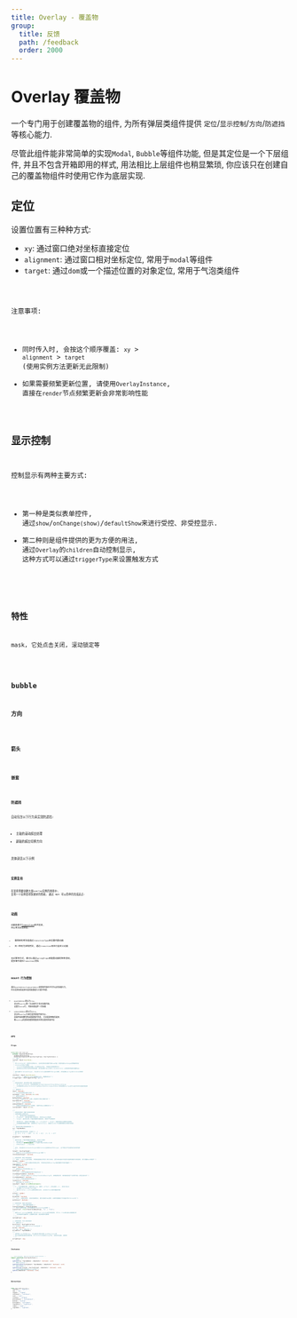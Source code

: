 ```yaml
---
title: Overlay - 覆盖物
group:
  title: 反馈
  path: /feedback
  order: 2000
---
```


# Overlay 覆盖物

一个专门用于创建覆盖物的组件, 为所有弹层类组件提供 `定位`/`显示控制`/`方向`/`防遮挡` 等核心能力.

尽管此组件能非常简单的实现`Modal`, `Bubble`等组件功能, 但是其定位是一个下层组件, 并且不包含开箱即用的样式, 用法相比上层组件也稍显繁琐, 你应该只在创建自己的覆盖物组件时使用它作为底层实现.

## 定位

设置位置有三种种方式:

- `xy`: 通过窗口绝对坐标直接定位
- `alignment`: 通过窗口相对坐标定位, 常用于`modal`等组件
- `target`: 通过`dom`或一个描述位置的对象定位, 常用于气泡类组件

<code src="./positioning.tsx" />

注意事项:

- 同时传入时, 会按这个顺序覆盖: `xy` > `alignment` > `target` (使用实例方法更新无此限制)
- 如果需要频繁更新位置, 请使用`OverlayInstance`, 直接在`render`节点频繁更新会非常影响性能

## 显示控制

控制显示有两种主要方式:

- 第一种是类似表单控件, 通过`show`/`onChange(show)`/`defaultShow`来进行受控、非受控显示.
- 第二种则是组件提供的更为方便的用法, 通过`Overlay`的`children`自动控制显示, 这种方式可以通过`triggerType`来设置触发方式

<code src="./show-control.tsx" />

## 特性

mask, 它处点击关闭, 滚动锁定等

<code src="./features.tsx" />

## bubble

### 方向

<code src="./direction.tsx" />

### 箭头

<code src="./arrow.tsx" />

### 嵌套

<code src="./nest.tsx" />

### 防遮挡

自动包含以下行为来实现防遮挡:

- 主轴的滚动超出处理
- 副轴的超出切换方向

具体请见以下示例

<code src="./prevent-overflow.tsx" />

### 实例复用

在某些需要创建大量`overlay`实例的场景中, 复用一个实例会得到更好的性能, 通过 api 可以简单的完成这点:

<code src="./instance-reuse.tsx" />

## 动画

动画依赖于[Transition](/m78/docs/base/transition)组件实现, 所以用法非常相似:

- 最简单的用法是通过`transitionType`来设置内置动画
- 另一种则为定制用法, 通过`transition`来进行自定义动画

无论那种方式, 都可以通过`springProps`来配置动画的各种表现, 更多细节请见`Transition`文档

<code src="./transition.tsx" />

## mount 行为控制

通过`mountOnEnter`/`unmountOnExit`来控制内容在不同节点的挂载行为, 在合适的场景选择合适的配置能大大提升性能.

- `mountOnEnter`默认为`true`, 表示在`overlay`第一次出现时才真正挂载内容, 设置为`false`时, 内容会随组件一同挂载
- `unmountOnExit`默认为`false`, 表示在`overlay`关闭后是否保留内容节点, 如果内容频繁切换且需要维护状态, 关闭是更明智的选择, 像`tooltip`这类低创建和销毁成本的功能则应该开启

<code src="./mount.tsx" />

## API

### Props

```ts
interface OverlayProps
  extends ComponentBaseProps,
    UseMountStateConfig,
    RenderApiComponentProps<OverlayProps, OverlayInstance> {
  /** 内容 */
  content: React.ReactNode;
  /**
   * 传入children时, 将其作为控制开关, 在非受控时会直接代理show的值，受控时通过onChange回传最新状态
   * children包含以下限制:
   * - children的渲染结果必须是一个正常的dom节点, 不能是文本等特殊节点
   * - 渲染的dom必须位于组件声明的位置, 即不能使用 ReactDOM.createPortal() 这类会更改渲染位置的api
   *
   * 通过设置childrenAsTarget, 可以将children渲染结果作为target使用, 实现挂载overlay到children的效果
   * */
  children?: React.ReactElement;
  /** 'click' | 设置了children来触发开关时, 配置触发方式 */
  triggerType?: UseTriggerConfig['type'];

  /**
   * ########## 显示控制/性能 ##########
   * - 除了defaultShow外, 还有继承至RenderApiComponentProps的show/onChange
   * - 以及继承至UseMountStateConfig的mountOnEnter/unmountOnExit用来控制overlay显示/未显示时的内容是否挂载
   * */
  /** 是否显示 */
  show?: boolean;
  /** show状态变更时通知父组件 */
  onChange?: (cur: boolean) => void;
  /** 是否非受控显示 */
  defaultShow?: boolean;
  /** true | 如果为true，在第一次启用时才真正挂载内容 */
  mountOnEnter?: boolean;
  /** false | 在关闭时卸载内容 */
  unmountOnExit?: boolean;
  /** 当需要对外暴露更多的api时使用, 将额外的api挂载到此ref */
  instanceRef?: React.Ref<I>;

  /**
   * ########## 位置 ##########
   * 设置位置有三种种方式:
   * - xy: 通过窗口绝对坐标直接定位
   * - alignment: 通过窗口相对坐标定位, 常用于modal等组件
   * - target: 通过dom或一个描述位置的对象定位, 常用于气泡类组件
   *
   * - 同时传入时, 会按这个顺序覆盖: xy > alignment > target (使用实例方法更新无此限制)
   * - 如果需要频繁更新位置, 请使用OverlayInstance, 直接在render节点频繁更新会非常影响性能
   * */
  /** 通过窗口绝对坐标直接定位 */
  xy?: TupleNumber;
  /**
   * 通过窗口相对坐标定位, 取值为 0 ~ 1
   * 例：[0.5, 0.5] -> 居中， [1, 0] -> 右上， [1, 1] -> 右下
   * */
  alignment?: TupleNumber;
  /**
   * 通过dom或一个描述位置的对象定位, 支持以下类型:
   * - BoundSize    一个描述位置和尺寸的对象,
   * - RefObject<HTMLElement> 一个包含了dom节点的ref对象
   * - HTMLElement  一个dom节点
   *
   * 此外, 可以通过childrenAsTarget来将children渲染的dom作为target, 这个特性对气泡组件定位非常有效
   * */
  target?: OverlayTarget;
  /** 将通过children获取到的节点作为target使用 */
  childrenAsTarget?: boolean;

  // ######## 其他 ########
  /** 1800 | overlay显示层级, 所有弹层层级应不低于/等于1000, 因为1000是m78约定的内容和弹层中间的层级, 用于放置mask等组件 */
  zIndex?: number;
  /** 'OVERLAY' | 自定义挂载点的命名空间, 不同命名空间的overlay将被挂载到不同的容器中 */
  namespace?: string;
  /** 是否启用mask */
  mask?: boolean;
  /** 透传给mask节点的任意props */
  maskProps?: any;
  /** true | 点击内容或触发区域外时是否关闭 */
  clickAwayClosable?: boolean;
  /** true | 存在多个开启了clickAwayClosable的overlay时, 如果启用此项, 每次触发会逐个关闭而不是一次性全部关闭 */
  clickAwayQueue?: boolean;
  /** true | 出现时是否锁定滚动条 */
  lockScroll?: boolean;
  /** 获取内部wrap dom的ref */
  innerRef?: React.Ref<HTMLDivElement>;
  /**
   * 0 | 气泡的偏移位置, 如果包含arrow, 偏移 = offset + 箭头高度 + 4 , 其中4为补白
   * - 未设置direction时offset无效
   * - 通过children + active模式控制开关时, 过大的offset会影响触发体验
   * */
  offset?: number;
  /** 禁用 */
  disabled?: boolean;
  /** true | 弹层出现时, 会自动获取焦点, 便于后续的tab控制, 如果不需要此行为可通过传入false关闭 */
  autoFocus?: boolean;

  // ######## 动画 ########
  /** 'zoom' | 指定内置动画类型 */
  transitionType?: TransitionType;
  /** 自定义进出场动画, 此项会覆盖transitionType配置 */
  transition?: Pick<TransitionBaseProps, 'to' | 'from'>;
  /**
   * 接收react-spring动画配置, 用于对react-spring进行深度定制, 传入to、from等内部占用配置无效
   * - 可用来更改动画表现、设置事件回调、延迟和循环动画等
   * */
  springProps?: any;

  // ######## 气泡 ########
  /** 挂载方向 */
  direction?: OverlayDirection;
  /** 显示箭头, 仅在指定了direction时生效 */
  arrow?: boolean;
  /** [36, 10] | 箭头尺寸 */
  arrowSize?: TupleNumber;
  /**
   * 透传给arrow节点的props, 可以通过此项来设置className/style等
   * 部分内部使用的属性会被忽略, 传入children来自定义svg节点, 用来添加边框, 阴影等
   * */
  arrowProps?: any;
}
```

### Instance

```ts
/** overlay实例, 通过instanceRef或api用法使用 */
export interface OverlayInstance {
  /** 更新xy */
  updateXY(xy: TupleNumber, immediate?: boolean): void;
  /** 更新alignment */
  updateAlignment(alignment: TupleNumber, immediate?: boolean): void;
  /** 更新气泡目标 */
  updateTarget(target: OverlayTarget, immediate?: boolean): void;
  /** 以最后的更新类型刷新overlay定位 */
  update(immediate?: boolean): void;
}
```

### Direction

```ts
enum OverlayDirection {
  topStart = 'topStart',
  top = 'top',
  topEnd = 'topEnd',
  leftStart = 'leftStart',
  left = 'left',
  leftEnd = 'leftEnd',
  bottomStart = 'bottomStart',
  bottom = 'bottom',
  bottomEnd = 'bottomEnd',
  rightStart = 'rightStart',
  right = 'right',
  rightEnd = 'rightEnd',
}
```
